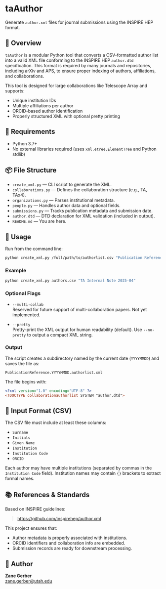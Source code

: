# taAuthor

Generate `author.xml` files for journal submissions using the INSPIRE HEP format.

## 🧾 Overview

`taAuthor` is a modular Python tool that converts a CSV-formatted author list into a valid XML file conforming to the INSPIRE HEP `author.dtd` specification. This format is required by many journals and repositories, including arXiv and APS, to ensure proper indexing of authors, affiliations, and collaborations.

This tool is designed for large collaborations like Telescope Array and supports:

- Unique institution IDs
- Multiple affiliations per author
- ORCID-based author identification
- Properly structured XML with optional pretty printing

## 🔧 Requirements

- Python 3.7+
- No external libraries required (uses `xml.etree.ElementTree` and Python stdlib)

## 📦 File Structure

- `create_xml.py` — CLI script to generate the XML.
- `collaborations.py` — Defines the collaboration structure (e.g., TA, TAx4).
- `organizations.py` — Parses institutional metadata.
- `people.py` — Handles author data and optional fields.
- `submissions.py` — Tracks publication metadata and submission date.
- `author.dtd` — DTD declaration for XML validation (included in output).
- `README.md` — You are here.

## 🚀 Usage

Run from the command line:

```bash
python create_xml.py /full/path/to/authorlist.csv "Publication Reference"
```

### Example

```bash
python create_xml.py authors.csv "TA Internal Note 2025-04"
```

### Optional Flags

- `--multi-collab`  
  Reserved for future support of multi-collaboration papers. Not yet implemented.

- `--pretty`  
  Pretty-print the XML output for human readability (default). Use `--no-pretty` to output a compact XML string.

### Output

The script creates a subdirectory named by the current date (`YYYYMMDD`) and saves the file as:

```
PublicationReference.YYYYMMDD.authorlist.xml
```

The file begins with:

```xml
<?xml version="1.0" encoding="UTF-8" ?>
<!DOCTYPE collaborationauthorlist SYSTEM "author.dtd">
```

## 📑 Input Format (CSV)

The CSV file must include at least these columns:

- `Surname`
- `Initials`
- `Given Name`
- `Institution`
- `Institution Code`
- `ORCID`

Each author may have multiple institutions (separated by commas in the `Institution Code` field). Institution names may contain `{}` brackets to extract formal names.

## 📚 References & Standards

Based on INSPIRE guidelines:
> https://github.com/inspirehep/author.xml

This project ensures that:
- Author metadata is properly associated with institutions.
- ORCID identifiers and collaboration info are embedded.
- Submission records are ready for downstream processing.

## 👤 Author

**Zane Gerber**  
zane.gerber@utah.edu
